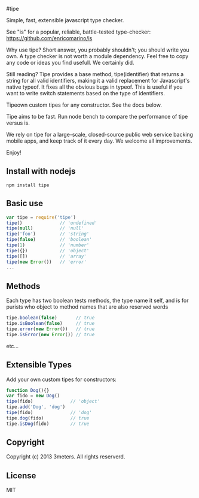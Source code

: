 #tipe

  Simple, fast, extensible javascript type checker.

  See "is" for a popular, reliable, battle-tested type-checker:  https://github.com/enricomarino/is

  Why use tipe? Short answer, you probably shouldn't; you should write you own.  A type checker is not worth a module dependency.  Feel free to copy any code or ideas you find usefull. We certainly did.  
  
  Still reading?  Tipe provides a base method, tipe(identifier) that returns a string for all valid identifiers, making it a valid replacement for Javascript's native typeof.  It fixes all the obvious bugs in typeof.  This is useful if you want to write switch statements based on the type of identifiers.
  
  Tipeown custom tipes for any constructor.  See the docs below.
  
  Tipe aims to be fast. Run node bench to compare the performance of tipe versus is.
  
  We rely on tipe for a large-scale, closed-source public web service backing mobile apps, and keep track of it every day. We welcome all improvements.

  Enjoy!

## Install with nodejs

    npm install tipe

## Basic use

```js
var tipe = require('tipe')
tipe()              // 'undefined'
tipe(null)          // 'null'
tipe('foo')         // 'string'
tipe(false)         // 'boolean'
tipe(1)             // 'number'
tipe({})            // 'object'
tipe([])            // 'array'
tipe(new Error())   // 'error'
...
```

## Methods
Each type has two boolean tests methods, the type name it self, and is<Typename> for purists who object to method names that are also reserved words

```js
tipe.boolean(false)       // true
tipe.isBoolean(false)     // true
tipe.error(new Error())   // true
tipe.isError(new Error()) // true
```
etc...


## Extensible Types
Add your own custom tipes for constructors:

```js
function Dog(){}
var fido = new Dog()
tipe(fido)              // 'object'
tipe.add('Dog', 'dog')
tipe(fido)              // 'dog'
tipe.dog(fido)          // true
tipe.isDog(fido)        // true
```


## Copyright
  Copyright (c) 2013 3meters.  All rights reserverd.

## License
  MIT
